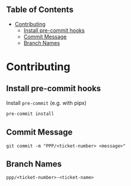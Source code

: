 <!-- START doctoc generated TOC please keep comment here to allow auto update -->
<!-- DON'T EDIT THIS SECTION, INSTEAD RE-RUN doctoc TO UPDATE -->
## Table of Contents

- [Contributing](#contributing)
  - [Install pre-commit hooks](#install-pre-commit-hooks)
  - [Commit Message](#commit-message)
  - [Branch Names](#branch-names)

<!-- END doctoc generated TOC please keep comment here to allow auto update -->

# Contributing

## Install pre-commit hooks

Install `pre-commit` (e.g. with pipx)

```bash
pre-commit install
```

## Commit Message

```
git commit -m "PPP/<ticket-number> <message>"
```

## Branch Names

```ppp/<ticket-number>-<ticket-name>```